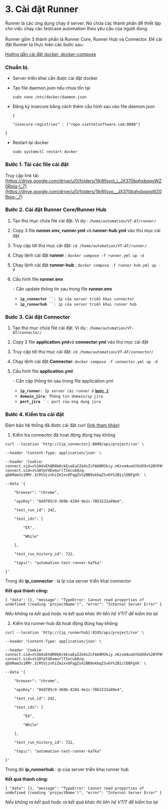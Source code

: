 # 3. Cài đặt Runner

Runner là các ứng dụng chạy ở server. Nó chứa các thành phần để thiết lập cho việc chạy các testcase automation theo yêu cầu của người dùng.\
\
Runner gồm 3 thành phần là Runner Core, Runner Hub và Connector. Để cài đặt Runner ta thực hiện các bước sau:

[Hướng dẫn cài đặt docker, docker-compose](5.-cai-dat-docker-docker-compose.md)

### **Chuẩn bị.**&#x20;

* Server triển khai cần được cài đặt docker
*   Tạo file daemon.json nếu chưa tồn tại

    `sudo nano /etc/docker/daemon.json`
*   Đăng ký insecure bằng cách thêm cấu hình sau vào file daemon.json

    `{`

    `"insecure-registries" : ["repo.viettelsoftware.com:8088"]`&#x20;

&#x20;   `}`

*   Restart lại docker

    `sudo systemctl restart docker`

### **Bước 1. Tải các file cài đặt**

Truy cập link tải: [https://drive.google.com/drive/u/0/folders/1lkWIsyo\_\_JX370bqhxbqqgWZ0Rpjq-\_7](https://drive.google.com/drive/u/0/folders/1lkWIsyo__JX370bqhxbqqgWZ0Rpjq-_7)

### **Bước 2. Cài đặt Runner Core/Runner Hub**

1. Tạo thư mục chứa file cài đặt. Ví dụ : `/home/automation/VT-AT/runner/`
2. Copy 3 file **runner.env, runner.yml** và **runner-hub.yml** vào thư mục cài đặt
3. Truy cập tới thư mục cài đặt: `cd /home/automation/VT-AT/runner/`
4. Chạy lệnh cài đặt **runner** : `docker compose -f runner.yml up -d`
5. Chạy lệnh cài đặt **runner-hub** : `docker compose -f runner-hub.yml up -d`
6.  Cấu hình file **runner.env**

    \-  Cần update thông tin sau trong file **runner.env**&#x20;

    * **`ip_connector`**` ``: Ip của server triển khai connector`
    * **`ip_runnerhub`**` ``: ip của server triển khai runner hub`&#x20;

### **Bước 3. Cài đặt Connector**

1. Tạo thư mục chứa file cài đặt. Ví dụ : `/home/automation/VT-AT/connector/`
2. Copy 2 file **application.yml**và **connector.yml** vào thư mục cài đặt
3. Truy cập tới thư mục cài đặt: `cd /home/automation/VT-AT/connector/`
4. Chạy lệnh cài đặt **Connector**: `docker compose -f connector.yml up -d`
5.  Cấu hình file **application.yml**

    &#x20;\-   Cần cập thông tin sau  trong file application.yml

    * **`ip_runner`**`: Ip server cài runner ở` [**`bước 2`**](3.-cai-dat-runner.md#buoc-2.-cai-dat-runner-core-runner-hub)
    * **`domain_jira`**`: Thông tin domain/ip jira`
    * **`port_jira`**` ``: port của ứng dụng jira`

### Bước 4. Kiểm tra cài đặt

Đảm bảo hệ thống đã được cài đặt curl ([link tham khảo](6.-huong-dan-cai-dat-curl.md))

1. Kiểm tra connector đã hoat động đúng hay không

```
curl --location 'http://{ip_connector}:8000/api/project/run' \

--header 'Content-Type: application/json' \

--header 'Cookie: connect.sid=s%3AdvEhQR0b0ckEsaEaIZe4sZcFA68M3kiy.nKzvm4uoGYGdX9v%2BYPA%2Fk4tNTdrEMV1eQZbcC29tEEE; connect.sid=s%3AYpY4DvmurlTIecub8zq-qbbMam3s1RMr.1CRtUjzxhiZm1xvOFqgZu%2BB9okbqZSv6Y%2B1zlDBFgVk' \

--data '{

    "browser": "chrome",

    "apiKey": "8dd705c9-369b-4284-9e1c-7863232a89e4",

    "test_run_id": 242,

    "test_ids": [

        "EX",

        "While"

    ],

    "test_run_history_id": 722,

    "topic": "automation-test-runner-kafka"

}'
```

Trong đó **ip\_connector** : là Ip của server triển khai connector

**Kết quả thành công:**

`{ "data": {}, "message": "TypeError: Cannot read properties of undefined (reading 'projectName')", "error": "Internal Server Error" }`

_Nếu không ra kết quả hoặc ra kết quả khác thì liên hệ VTIT để kiểm tra lại_

2. Kiểm tra runner-hub đã hoat động đúng hay không

```
curl --location 'http://{ip_runnerhub}:8185/api/project/run' \

--header 'Content-Type: application/json' \

--header 'Cookie: connect.sid=s%3AdvEhQR0b0ckEsaEaIZe4sZcFA68M3kiy.nKzvm4uoGYGdX9v%2BYPA%2Fk4tNTdrEMV1eQZbcC29tEEE; connect.sid=s%3AYpY4DvmurlTIecub8zq-qbbMam3s1RMr.1CRtUjzxhiZm1xvOFqgZu%2BB9okbqZSv6Y%2B1zlDBFgVk' \

--data '{

    "browser": "chrome",

    "apiKey": "8dd705c9-369b-4284-9e1c-7863232a89e4",

    "test_run_id": 242,

    "test_ids": [

        "EX",

        "While"

    ],

    "test_run_history_id": 722,

    "topic": "automation-test-runner-kafka"

}'
```

Trong đó **ip\_runnerhub** : ip của server triển khai runner hub&#x20;

**Kết quả thành công:**

`{ "data": {}, "message": "TypeError: Cannot read properties of undefined (reading 'projectName')", "error": "Internal Server Error" }`

_Nếu không ra kết quả hoặc ra kết quả khác thì liên hệ VTIT để kiểm tra lại_
